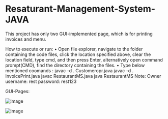 # Resaturant-Management-System-JAVA

This project has only two GUI-implemented page, which is for printing invoices and menu.

How to execute or run:
• Open file explorer, navigate to the folder containing the code files, click the location specified above, clear the location field, type cmd, and then press Enter,       alternatively open command prompt(CMD), find the directory containing the files.
• Type below mentioned coomands :
       javac -d . Customeropr.java
       javac -d . InvoicePrint.java
       javac RestaurantMS.java
       java RestaurantMS
Note:
Owner username: rest
      password: rest123
      
 GUI-Pages:
 
![image](https://user-images.githubusercontent.com/94459156/223160107-1c773c04-200b-4763-8932-8f0a2bb1d541.png)

![image](https://user-images.githubusercontent.com/94459156/223159788-aab45497-b523-438d-abf3-cfda1c2e41fb.png)
